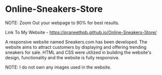 # Online-Sneakers-Store

NOTE: Zoom Out your webpage to 90% for best results.

Link To My Website - https://praneethpb.github.io/Online-Sneakers-Store/

  A responsive website named Sneakers.com has been developed. The website aims to attract customers by displaying and offering trending sneakers for sale. HTML and CSS were utilized in building the website's design, functionality and the website is fully responsive.


NOTE: I do not own any images used in the website.
